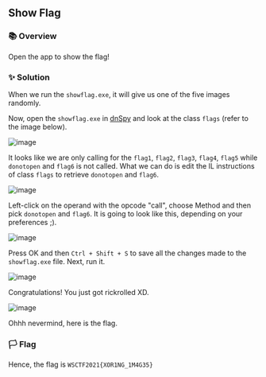 ## Show Flag

### 📚 Overview

Open the app to show the flag!

### ✨ Solution

When we run the `showflag.exe`, it will give us one of the five images randomly.

Now, open the `showflag.exe` in [dnSpy](https://github.com/dnSpy/dnSpy) and look at the class `flags` (refer to the image below).

![image](https://github.com/rydzze/CTF_Write-up/assets/86187059/ce1d125e-ef33-4e8d-a962-92c56534009b)

It looks like we are only calling for the `flag1`, `flag2`, `flag3`, `flag4`, `flag5` while `donotopen` and `flag6` is not called.
What we can do is edit the IL instructions of class `flags` to retrieve `donotopen` and `flag6`.  

![image](https://github.com/rydzze/CTF_Write-up/assets/86187059/6760e6be-1585-4fb6-a144-5aecfaaf5059)

Left-click on the operand with the opcode "call", choose Method and then pick `donotopen` and `flag6`.
It is going to look like this, depending on your preferences ;).

![image](https://github.com/rydzze/CTF_Write-up/assets/86187059/570ce2fe-aa42-4558-913d-24f766f09d85)

Press OK and then `Ctrl + Shift + S` to save all the changes made to the `showflag.exe` file. Next, run it.

![image](https://github.com/rydzze/CTF_Write-up/assets/86187059/79de8aa3-cbc7-4070-a5ae-33dd47aabff9)

Congratulations! You just got rickrolled XD.

![image](https://github.com/rydzze/CTF_Write-up/assets/86187059/5641da5d-c298-4d2b-b7bf-96d66d09f6de)

Ohhh nevermind, here is the flag.

### 🏳️ Flag

Hence, the flag is `WSCTF2021{XOR1NG_1M4G35}`
